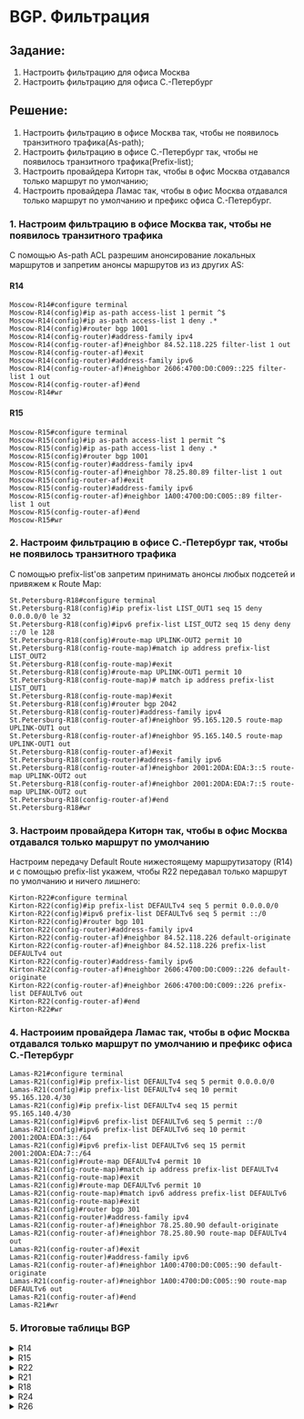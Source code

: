 # BGP. Фильтрация
## Задание:
1. Настроить фильтрацию для офиса Москва
2. Настроить фильтрацию для офиса С.-Петербург
## Решение:
1. Настроить фильтрацию в офисе Москва так, чтобы не появилось транзитного трафика(As-path);
2. Настроить фильтрацию в офисе С.-Петербург так, чтобы не появилось транзитного трафика(Prefix-list);
3. Настроить провайдера Киторн так, чтобы в офис Москва отдавался только маршрут по умолчанию;
4. Настроить провайдера Ламас так, чтобы в офис Москва отдавался только маршрут по умолчанию и префикс офиса С.-Петербург.



### 1. Настроим фильтрацию в офисе Москва так, чтобы не появилось транзитного трафика 
С помощью As-path ACL разрешим анонсирование локальных маршрутов и запретим анонсы маршрутов из из других AS:
#### R14
```
Moscow-R14#configure terminal
Moscow-R14(config)#ip as-path access-list 1 permit ^$
Moscow-R14(config)#ip as-path access-list 1 deny .*
Moscow-R14(config)#router bgp 1001
Moscow-R14(config-router)#address-family ipv4
Moscow-R14(config-router-af)#neighbor 84.52.118.225 filter-list 1 out
Moscow-R14(config-router-af)#exit
Moscow-R14(config-router)#address-family ipv6
Moscow-R14(config-router-af)#neighbor 2606:4700:D0:C009::225 filter-list 1 out
Moscow-R14(config-router-af)#end
Moscow-R14#wr
```
#### R15
```
Moscow-R15#configure terminal
Moscow-R15(config)#ip as-path access-list 1 permit ^$
Moscow-R15(config)#ip as-path access-list 1 deny .*
Moscow-R15(config)#router bgp 1001
Moscow-R15(config-router)#address-family ipv4
Moscow-R15(config-router-af)#neighbor 78.25.80.89 filter-list 1 out 
Moscow-R15(config-router-af)#exit
Moscow-R15(config-router)#address-family ipv6
Moscow-R15(config-router-af)#neighbor 1A00:4700:D0:C005::89 filter-list 1 out          
Moscow-R15(config-router-af)#end
Moscow-R15#wr
```
### 2. Настроим фильтрацию в офисе С.-Петербург так, чтобы не появилось транзитного трафика
С помощью prefix-list'ов запретим принимать анонсы любых подсетей и привяжем к Route Map:
```
St.Petersburg-R18#configure terminal
St.Petersburg-R18(config)#ip prefix-list LIST_OUT1 seq 15 deny 0.0.0.0/0 le 32 
St.Petersburg-R18(config)#ipv6 prefix-list LIST_OUT2 seq 15 deny deny ::/0 le 128
St.Petersburg-R18(config)#route-map UPLINK-OUT2 permit 10
St.Petersburg-R18(config-route-map)#match ip address prefix-list LIST_OUT2
St.Petersburg-R18(config-route-map)#exit
St.Petersburg-R18(config)#route-map UPLINK-OUT1 permit 10
St.Petersburg-R18(config-route-map)# match ip address prefix-list LIST_OUT1
St.Petersburg-R18(config-route-map)#exit
St.Petersburg-R18(config)#router bgp 2042
St.Petersburg-R18(config-router)#address-family ipv4
St.Petersburg-R18(config-router-af)#neighbor 95.165.120.5 route-map UPLINK-OUT1 out
St.Petersburg-R18(config-router-af)#neighbor 95.165.140.5 route-map UPLINK-OUT1 out
St.Petersburg-R18(config-router-af)#exit
St.Petersburg-R18(config-router)#address-family ipv6
St.Petersburg-R18(config-router-af)#neighbor 2001:20DA:EDA:3::5 route-map UPLINK-OUT2 out
St.Petersburg-R18(config-router-af)#neighbor 2001:20DA:EDA:7::5 route-map UPLINK-OUT2 out
St.Petersburg-R18(config-router-af)#end
St.Petersburg-R18#wr
```

### 3. Настроим провайдера Киторн так, чтобы в офис Москва отдавался только маршрут по умолчанию
Настроим передачу Default Route нижестоящему маршрутизатору (R14) и с помощью prefix-list укажем, чтобы R22 передавал только маршрут по умолчанию и ничего лишнего:
```
Kirton-R22#configure terminal
Kirton-R22(config)#ip prefix-list DEFAULTv4 seq 5 permit 0.0.0.0/0 
Kirton-R22(config)#ipv6 prefix-list DEFAULTv6 seq 5 permit ::/0 
Kirton-R22(config)#router bgp 101
Kirton-R22(config-router)#address-family ipv4 
Kirton-R22(config-router-af)#neighbor 84.52.118.226 default-originate 
Kirton-R22(config-router-af)#neighbor 84.52.118.226 prefix-list DEFAULTv4 out 
Kirton-R22(config-router)#address-family ipv6
Kirton-R22(config-router-af)#neighbor 2606:4700:D0:C009::226 default-originate
Kirton-R22(config-router-af)#neighbor 2606:4700:D0:C009::226 prefix-list DEFAULTv6 out
Kirton-R22(config-router-af)#end
Kirton-R22#wr
```

### 4. Настроиим провайдера Ламас так, чтобы в офис Москва отдавался только маршрут по умолчанию и префикс офиса С.-Петербург
```
Lamas-R21#configure terminal
Lamas-R21(config)#ip prefix-list DEFAULTv4 seq 5 permit 0.0.0.0/0
Lamas-R21(config)#ip prefix-list DEFAULTv4 seq 10 permit 95.165.120.4/30
Lamas-R21(config)#ip prefix-list DEFAULTv4 seq 15 permit 95.165.140.4/30
Lamas-R21(config)#ipv6 prefix-list DEFAULTv6 seq 5 permit ::/0
Lamas-R21(config)#ipv6 prefix-list DEFAULTv6 seq 10 permit 2001:20DA:EDA:3::/64
Lamas-R21(config)#ipv6 prefix-list DEFAULTv6 seq 15 permit 2001:20DA:EDA:7::/64
Lamas-R21(config)#route-map DEFAULTv4 permit 10
Lamas-R21(config-route-map)#match ip address prefix-list DEFAULTv4 
Lamas-R21(config-route-map)#exit
Lamas-R21(config)#route-map DEFAULTv6 permit 10
Lamas-R21(config-route-map)#match ipv6 address prefix-list DEFAULTv6
Lamas-R21(config-route-map)#exit
Lamas-R21(config)#router bgp 301
Lamas-R21(config-router)#address-family ipv4 
Lamas-R21(config-router-af)#neighbor 78.25.80.90 default-originate 
Lamas-R21(config-router-af)#neighbor 78.25.80.90 route-map DEFAULTv4 out 
Lamas-R21(config-router-af)#exit
Lamas-R21(config-router)#address-family ipv6
Lamas-R21(config-router-af)#neighbor 1A00:4700:D0:C005::90 default-originate 
Lamas-R21(config-router-af)#neighbor 1A00:4700:D0:C005::90 route-map DEFAULTv6 out
Lamas-R21(config-router-af)#end
Lamas-R21#wr
```
### 5. Итоговые таблицы BGP

<details>
  <summary>R14</summary>
  
      Moscow-R14#show bgp ipv4 unicast 
      BGP table version is 96, local router ID is 14.14.14.14
      Status codes: s suppressed, d damped, h history, * valid, > best, i - internal, 
                    r RIB-failure, S Stale, m multipath, b backup-path, f RT-Filter, 
                    x best-external, a additional-path, c RIB-compressed, 
      Origin codes: i - IGP, e - EGP, ? - incomplete
      RPKI validation codes: V valid, I invalid, N Not found

           Network          Next Hop            Metric LocPrf Weight Path
       r i 0.0.0.0          78.25.80.89              0    150      0 301 i
       r>                   84.52.118.225                        200 101 i
       *>i 78.25.80.88/30   15.15.15.15              0    100      0 i
       *>  84.52.118.224/30 0.0.0.0                  0         32768 i
       *>i 95.165.120.4/30  78.25.80.89              0    150      0 301 520 i
       *>i 95.165.140.4/30  78.25.80.89              0    150      0 301 520 i
      Moscow-R14#show bgp ipv6 unicast 
      BGP table version is 42, local router ID is 14.14.14.14
      Status codes: s suppressed, d damped, h history, * valid, > best, i - internal, 
                    r RIB-failure, S Stale, m multipath, b backup-path, f RT-Filter, 
                    x best-external, a additional-path, c RIB-compressed, 
      Origin codes: i - IGP, e - EGP, ? - incomplete
      RPKI validation codes: V valid, I invalid, N Not found

           Network          Next Hop            Metric LocPrf Weight Path
       r i ::/0             1A00:4700:D0:C005::89
                                                      0    150      0 301 i
       r>                   2606:4700:D0:C009::225
                                                                  200 101 i
       *>i 1A00:4700:D0:C005::/64
                             FC00::15                 0    100      0 i
       *>i 2001:20DA:EDA:3::/64
                             1A00:4700:D0:C005::89
                                                      0    150      0 301 520 i
       *>i 2001:20DA:EDA:7::/64
                             1A00:4700:D0:C005::89
                                                      0    150      0 301 520 i
       *>  2606:4700:D0:C009::/64
                             ::                       0         32768 i
      Moscow-R14#

</details>

<details>
  <summary>R15</summary>
  
      Moscow-R15#show bgp ipv4 unicast
      BGP table version is 72, local router ID is 15.15.15.15
      Status codes: s suppressed, d damped, h history, * valid, > best, i - internal, 
                    r RIB-failure, S Stale, m multipath, b backup-path, f RT-Filter, 
                    x best-external, a additional-path, c RIB-compressed, 
      Origin codes: i - IGP, e - EGP, ? - incomplete
      RPKI validation codes: V valid, I invalid, N Not found

           Network          Next Hop            Metric LocPrf Weight Path
       r>  0.0.0.0          78.25.80.89                   150      0 301 i
       r i                  84.52.118.225            0    100      0 101 i
       *>  78.25.80.88/30   0.0.0.0                  0         32768 i
       *>i 84.52.118.224/30 14.14.14.14              0    100      0 i
       *>  95.165.120.4/30  78.25.80.89                   150      0 301 520 i
       *>  95.165.140.4/30  78.25.80.89                   150      0 301 520 i
      Moscow-R15#show bgp ipv6 unicast
      BGP table version is 40, local router ID is 15.15.15.15
      Status codes: s suppressed, d damped, h history, * valid, > best, i - internal, 
                    r RIB-failure, S Stale, m multipath, b backup-path, f RT-Filter, 
                    x best-external, a additional-path, c RIB-compressed, 
      Origin codes: i - IGP, e - EGP, ? - incomplete
      RPKI validation codes: V valid, I invalid, N Not found

           Network          Next Hop            Metric LocPrf Weight Path
       r>  ::/0             1A00:4700:D0:C005::89
                                                           150      0 301 i
       r i                  2606:4700:D0:C009::225
                                                      0    100      0 101 i
       *>  1A00:4700:D0:C005::/64
                             ::                       0         32768 i
       *>  2001:20DA:EDA:3::/64
                             1A00:4700:D0:C005::89
                                                           150      0 301 520 i
       *>  2001:20DA:EDA:7::/64
                             1A00:4700:D0:C005::89
                                                           150      0 301 520 i
       *>i 2606:4700:D0:C009::/64
                             FC00::14                 0    100      0 i
      Moscow-R15#
  
</details>

<details>
  <summary>R22</summary>

      Kirton-R22#show bgp ipv4 unicast
      BGP table version is 37, local router ID is 22.22.22.22
      Status codes: s suppressed, d damped, h history, * valid, > best, i - internal, 
                    r RIB-failure, S Stale, m multipath, b backup-path, f RT-Filter, 
                    x best-external, a additional-path, c RIB-compressed, 
      Origin codes: i - IGP, e - EGP, ? - incomplete
      RPKI validation codes: V valid, I invalid, N Not found

           Network          Next Hop            Metric LocPrf Weight Path
           0.0.0.0          0.0.0.0                                0 i
       *   78.25.80.88/30   84.52.118.226                          0 1001 i
       *>                   128.0.128.2              0             0 301 i
       *   84.52.118.224/30 84.52.118.226            0             0 1001 i
       *>                   0.0.0.0                  0         32768 i
       *>  95.165.110.0/30  0.0.0.0                  0         32768 i
       *>  95.165.120.0/30  128.0.128.2              0             0 301 i
       *>  95.165.120.4/30  128.0.128.2                            0 301 520 i
       *>  95.165.130.0/30  128.0.128.2                            0 301 520 i
       *>  95.165.130.4/30  128.0.128.2                            0 301 520 i
       *>  95.165.140.0/30  128.0.128.2                            0 301 520 i
       *>  95.165.140.4/30  128.0.128.2                            0 301 520 i
       *   128.0.128.0/30   128.0.128.2              0             0 301 i
       *>                   0.0.0.0                  0         32768 i
      Kirton-R22#show bgp ipv6 unicast
      BGP table version is 30, local router ID is 22.22.22.22
      Status codes: s suppressed, d damped, h history, * valid, > best, i - internal, 
                    r RIB-failure, S Stale, m multipath, b backup-path, f RT-Filter, 
                    x best-external, a additional-path, c RIB-compressed, 
      Origin codes: i - IGP, e - EGP, ? - incomplete
      RPKI validation codes: V valid, I invalid, N Not found

           Network          Next Hop            Metric LocPrf Weight Path
           ::/0             ::                                     0 i
       *   64:FF9B:5276:1EB4::/64
                             64:FF9B:5276:1EB4::2
                                                      0             0 301 i
       *>                   ::                       0         32768 i
       *   1A00:4700:D0:C005::/64
                             2606:4700:D0:C009::226
                                                                    0 1001 i
       *>                   64:FF9B:5276:1EB4::2
                                                      0             0 301 i
       *>  2001:20DA:EDA:1::/64
                             ::                       0         32768 i
       *>  2001:20DA:EDA:2::/64
                             64:FF9B:5276:1EB4::2
           Network          Next Hop            Metric LocPrf Weight Path
                                                      0             0 301 i
       *>  2001:20DA:EDA:3::/64
                             64:FF9B:5276:1EB4::2
                                                                    0 301 520 i
       *>  2001:20DA:EDA:4::/64
                             64:FF9B:5276:1EB4::2
                                                                    0 301 520 i
       *>  2001:20DA:EDA:5::/64
                             64:FF9B:5276:1EB4::2
                                                                    0 301 520 i
       *>  2001:20DA:EDA:6::/64
                             64:FF9B:5276:1EB4::2
                                                                    0 301 520 i
       *>  2001:20DA:EDA:7::/64
                             64:FF9B:5276:1EB4::2
                                                                    0 301 520 i
       *   2606:4700:D0:C009::/64
                             2606:4700:D0:C009::226
                                                      0             0 1001 i
       *>                   ::                       0         32768 i
      Kirton-R22#
  
</details>

<details>
  <summary>R21</summary>
  
      Lamas-R21#show bgp ipv4 unicast
      BGP table version is 31, local router ID is 21.21.21.21
      Status codes: s suppressed, d damped, h history, * valid, > best, i - internal, 
                    r RIB-failure, S Stale, m multipath, b backup-path, f RT-Filter, 
                    x best-external, a additional-path, c RIB-compressed, 
      Origin codes: i - IGP, e - EGP, ? - incomplete
      RPKI validation codes: V valid, I invalid, N Not found

           Network          Next Hop            Metric LocPrf Weight Path
           0.0.0.0          0.0.0.0                                0 i
       *   78.25.80.88/30   78.25.80.90              0             0 1001 i
       *>                   0.0.0.0                  0         32768 i
       *   84.52.118.224/30 78.25.80.90                            0 1001 i
       *>                   128.0.128.1              0             0 101 i
       *   95.165.110.0/30  95.165.120.1                           0 520 i
       *>                   128.0.128.1              0             0 101 i
       *   95.165.120.0/30  95.165.120.1             0             0 520 i
       *>                   0.0.0.0                  0         32768 i
       *>  95.165.120.4/30  95.165.120.1             0             0 520 i
       *>  95.165.130.0/30  95.165.120.1                           0 520 i
       *>  95.165.130.4/30  95.165.120.1                           0 520 i
       *>  95.165.140.0/30  95.165.120.1                           0 520 i
       *>  95.165.140.4/30  95.165.120.1                           0 520 i
       *   128.0.128.0/30   128.0.128.1              0             0 101 i
       *>                   0.0.0.0                  0         32768 i
      Lamas-R21#show bgp ipv6 unicast
      BGP table version is 22, local router ID is 21.21.21.21
      Status codes: s suppressed, d damped, h history, * valid, > best, i - internal, 
                    r RIB-failure, S Stale, m multipath, b backup-path, f RT-Filter, 
                    x best-external, a additional-path, c RIB-compressed, 
      Origin codes: i - IGP, e - EGP, ? - incomplete
      RPKI validation codes: V valid, I invalid, N Not found

           Network          Next Hop            Metric LocPrf Weight Path
           ::/0             ::                                     0 i
       *   64:FF9B:5276:1EB4::/64
                             64:FF9B:5276:1EB4::1
                                                      0             0 101 i
       *>                   ::                       0         32768 i
       *   1A00:4700:D0:C005::/64
                             1A00:4700:D0:C005::90
                                                      0             0 1001 i
       *>                   ::                       0         32768 i
       *   2001:20DA:EDA:1::/64
                             2001:20DA:EDA:2::1
                                                                    0 520 i
       *>                   64:FF9B:5276:1EB4::1
                                                      0             0 101 i
           Network          Next Hop            Metric LocPrf Weight Path
       *   2001:20DA:EDA:2::/64
                             2001:20DA:EDA:2::1
                                                      0             0 520 i
       *>                   ::                       0         32768 i
       *>  2001:20DA:EDA:3::/64
                             2001:20DA:EDA:2::1
                                                      0             0 520 i
       *>  2001:20DA:EDA:4::/64
                             2001:20DA:EDA:2::1
                                                                    0 520 i
       *>  2001:20DA:EDA:5::/64
                             2001:20DA:EDA:2::1
                                                                    0 520 i
       *>  2001:20DA:EDA:6::/64
                             2001:20DA:EDA:2::1
                                                                    0 520 i
       *>  2001:20DA:EDA:7::/64
                             2001:20DA:EDA:2::1
                                                                    0 520 i
       *   2606:4700:D0:C009::/64
                             1A00:4700:D0:C005::90
                                                                    0 1001 i
           Network          Next Hop            Metric LocPrf Weight Path
       *>                   64:FF9B:5276:1EB4::1
                                                      0             0 101 i
      Lamas-R21#
  
</details>


<details>
  <summary>R18</summary>
  
      St.Petersburg-R18#show bgp ipv4 unicast
      BGP table version is 77, local router ID is 18.18.18.18
      Status codes: s suppressed, d damped, h history, * valid, > best, i - internal, 
                    r RIB-failure, S Stale, m multipath, b backup-path, f RT-Filter, 
                    x best-external, a additional-path, c RIB-compressed, 
      Origin codes: i - IGP, e - EGP, ? - incomplete
      RPKI validation codes: V valid, I invalid, N Not found

           Network          Next Hop            Metric LocPrf Weight Path
       *m  78.25.80.88/30   95.165.140.5                           0 520 301 i
       *>                   95.165.120.5                           0 520 301 i
       *m  84.52.118.224/30 95.165.140.5                           0 520 301 101 i
       *>                   95.165.120.5                           0 520 301 101 i
       *m  95.165.110.0/30  95.165.140.5                           0 520 i
       *>                   95.165.120.5                           0 520 i
       *m  95.165.120.0/30  95.165.140.5                           0 520 i
       *>                   95.165.120.5             0             0 520 i
       *   95.165.120.4/30  95.165.140.5                           0 520 i
       *                    95.165.120.5             0             0 520 i
       *>                   0.0.0.0                  0         32768 i
       *m  95.165.130.0/30  95.165.140.5                           0 520 i
       *>                   95.165.120.5                           0 520 i
       *m  95.165.130.4/30  95.165.140.5                           0 520 i
           Network          Next Hop            Metric LocPrf Weight Path
       *>                   95.165.120.5                           0 520 i
       *m  95.165.140.0/30  95.165.120.5                           0 520 i
       *>                   95.165.140.5             0             0 520 i
       *   95.165.140.4/30  95.165.120.5                           0 520 i
       *                    95.165.140.5             0             0 520 i
       *>                   0.0.0.0                  0         32768 i
       *m  128.0.128.0/30   95.165.140.5                           0 520 301 i
       *>                   95.165.120.5                           0 520 301 i
      St.Petersburg-R18#show bgp ipv6 unicast
      BGP table version is 59, local router ID is 18.18.18.18
      Status codes: s suppressed, d damped, h history, * valid, > best, i - internal, 
                    r RIB-failure, S Stale, m multipath, b backup-path, f RT-Filter, 
                    x best-external, a additional-path, c RIB-compressed, 
      Origin codes: i - IGP, e - EGP, ? - incomplete
      RPKI validation codes: V valid, I invalid, N Not found

           Network          Next Hop            Metric LocPrf Weight Path
       *m  64:FF9B:5276:1EB4::/64
                             2001:20DA:EDA:7::5
                                                                    0 520 301 i
       *>                   2001:20DA:EDA:3::5
                                                                    0 520 301 i
       *m  1A00:4700:D0:C005::/64
                             2001:20DA:EDA:7::5
                                                                    0 520 301 i
       *>                   2001:20DA:EDA:3::5
                                                                    0 520 301 i
       *>  2001:20DA:EDA:1::/64
                             2001:20DA:EDA:7::5
                                                                    0 520 i
       *m                   2001:20DA:EDA:3::5
           Network          Next Hop            Metric LocPrf Weight Path
                                                                    0 520 i
       *m  2001:20DA:EDA:2::/64
                             2001:20DA:EDA:7::5
                                                                    0 520 i
       *>                   2001:20DA:EDA:3::5
                                                      0             0 520 i
       *   2001:20DA:EDA:3::/64
                             2001:20DA:EDA:7::5
                                                                    0 520 i
       *                    2001:20DA:EDA:3::5
                                                      0             0 520 i
       *>                   ::                       0         32768 i
       *m  2001:20DA:EDA:4::/64
                             2001:20DA:EDA:3::5
                                                                    0 520 i
       *>                   2001:20DA:EDA:7::5
                                                                    0 520 i
       *m  2001:20DA:EDA:5::/64
                             2001:20DA:EDA:3::5
                                                                    0 520 i
       *>                   2001:20DA:EDA:7::5
                                                                    0 520 i
           Network          Next Hop            Metric LocPrf Weight Path
       *m  2001:20DA:EDA:6::/64
                             2001:20DA:EDA:3::5
                                                                    0 520 i
       *>                   2001:20DA:EDA:7::5
                                                      0             0 520 i
       *   2001:20DA:EDA:7::/64
                             2001:20DA:EDA:3::5
                                                                    0 520 i
       *>                   ::                       0         32768 i
       *                    2001:20DA:EDA:7::5
                                                      0             0 520 i
       *m  2606:4700:D0:C009::/64
                             2001:20DA:EDA:7::5
                                                                    0 520 301 101 i
       *>                   2001:20DA:EDA:3::5
                                                                    0 520 301 101 i
      St.Petersburg-R18#
  
</details>

<details>
  <summary>R24</summary>
  
      Triad-R24#show bgp ipv4 unicast
      BGP table version is 29, local router ID is 24.24.24.24
      Status codes: s suppressed, d damped, h history, * valid, > best, i - internal, 
                    r RIB-failure, S Stale, m multipath, b backup-path, f RT-Filter, 
                    x best-external, a additional-path, c RIB-compressed, 
      Origin codes: i - IGP, e - EGP, ? - incomplete
      RPKI validation codes: V valid, I invalid, N Not found

           Network          Next Hop            Metric LocPrf Weight Path
       *>  78.25.80.88/30   95.165.120.2             0             0 301 i
       *>  84.52.118.224/30 95.165.120.2                           0 301 101 i
       *>i 95.165.110.0/30  23.23.23.23              0    100      0 i
       *                    95.165.120.2                           0 301 101 i
       *>  95.165.120.0/30  0.0.0.0                  0         32768 i
       *                    95.165.120.2             0             0 301 i
       *>  95.165.120.4/30  0.0.0.0                  0         32768 i
       *>i 95.165.130.0/30  25.25.25.25              0    100      0 i
       *>i 95.165.130.4/30  25.25.25.25              0    100      0 i
       *>i 95.165.140.0/30  26.26.26.26              0    100      0 i
       *>i 95.165.140.4/30  26.26.26.26              0    100      0 i
       *>  128.0.128.0/30   95.165.120.2             0             0 301 i
      Triad-R24#show bgp ipv6 unicast
      BGP table version is 32, local router ID is 24.24.24.24
      Status codes: s suppressed, d damped, h history, * valid, > best, i - internal, 
                    r RIB-failure, S Stale, m multipath, b backup-path, f RT-Filter, 
                    x best-external, a additional-path, c RIB-compressed, 
      Origin codes: i - IGP, e - EGP, ? - incomplete
      RPKI validation codes: V valid, I invalid, N Not found

           Network          Next Hop            Metric LocPrf Weight Path
       *>  64:FF9B:5276:1EB4::/64
                             2001:20DA:EDA:2::2
                                                      0             0 301 i
       *>  1A00:4700:D0:C005::/64
                             2001:20DA:EDA:2::2
                                                      0             0 301 i
       *>i 2001:20DA:EDA:1::/64
                             FC00::23                 0    100      0 i
       *                    2001:20DA:EDA:2::2
                                                                    0 301 101 i
       *>  2001:20DA:EDA:2::/64
                             ::                       0         32768 i
       *                    2001:20DA:EDA:2::2
                                                      0             0 301 i
           Network          Next Hop            Metric LocPrf Weight Path
       *   2001:20DA:EDA:3::/64
                             2001:20DA:EDA:3::6
                                                      0             0 2042 i
       *>                   ::                       0         32768 i
       *>i 2001:20DA:EDA:4::/64
                             FC00::25                 0    100      0 i
       *>i 2001:20DA:EDA:5::/64
                             FC00::25                 0    100      0 i
       *>i 2001:20DA:EDA:6::/64
                             FC00::26                 0    100      0 i
       *>i 2001:20DA:EDA:7::/64
                             FC00::26                 0    100      0 i
       *                    2001:20DA:EDA:3::6
                                                      0             0 2042 i
       *>  2606:4700:D0:C009::/64
                             2001:20DA:EDA:2::2
                                                                    0 301 101 i
      Triad-R24#
  
</details>

<details>
  <summary>R26</summary>
  
      Triad-R26#show bgp ipv4 unicast
      BGP table version is 60, local router ID is 26.26.26.26
      Status codes: s suppressed, d damped, h history, * valid, > best, i - internal, 
                    r RIB-failure, S Stale, m multipath, b backup-path, f RT-Filter, 
                    x best-external, a additional-path, c RIB-compressed, 
      Origin codes: i - IGP, e - EGP, ? - incomplete
      RPKI validation codes: V valid, I invalid, N Not found

           Network          Next Hop            Metric LocPrf Weight Path
       *>i 78.25.80.88/30   24.24.24.24              0    100      0 301 i
       *>i 84.52.118.224/30 24.24.24.24              0    100      0 301 101 i
       *>i 95.165.110.0/30  23.23.23.23              0    100      0 i
       *>i 95.165.120.0/30  24.24.24.24              0    100      0 i
       *>i 95.165.120.4/30  24.24.24.24              0    100      0 i
       *>i 95.165.130.0/30  25.25.25.25              0    100      0 i
       *>i 95.165.130.4/30  25.25.25.25              0    100      0 i
       *>  95.165.140.0/30  0.0.0.0                  0         32768 i
       *>  95.165.140.4/30  0.0.0.0                  0         32768 i
       *>i 128.0.128.0/30   24.24.24.24              0    100      0 301 i
      Triad-R26#show bgp ipv6 unicast
      BGP table version is 50, local router ID is 26.26.26.26
      Status codes: s suppressed, d damped, h history, * valid, > best, i - internal, 
                    r RIB-failure, S Stale, m multipath, b backup-path, f RT-Filter, 
                    x best-external, a additional-path, c RIB-compressed, 
      Origin codes: i - IGP, e - EGP, ? - incomplete
      RPKI validation codes: V valid, I invalid, N Not found

           Network          Next Hop            Metric LocPrf Weight Path
       *>i 64:FF9B:5276:1EB4::/64
                             2001:20DA:EDA:2::2
                                                      0    100      0 301 i
       *>i 1A00:4700:D0:C005::/64
                             2001:20DA:EDA:2::2
                                                      0    100      0 301 i
       *>i 2001:20DA:EDA:1::/64
                             FC00::23                 0    100      0 i
       *>i 2001:20DA:EDA:2::/64
                             FC00::24                 0    100      0 i
       *>i 2001:20DA:EDA:3::/64
                             FC00::24                 0    100      0 i
       *                    2001:20DA:EDA:7::6
                                                      0             0 2042 i
           Network          Next Hop            Metric LocPrf Weight Path
       *>i 2001:20DA:EDA:4::/64
                             FC00::25                 0    100      0 i
       *>i 2001:20DA:EDA:5::/64
                             FC00::25                 0    100      0 i
       *>  2001:20DA:EDA:6::/64
                             ::                       0         32768 i
       *   2001:20DA:EDA:7::/64
                             2001:20DA:EDA:7::6
                                                      0             0 2042 i
       *>                   ::                       0         32768 i
       *>i 2606:4700:D0:C009::/64
                             2001:20DA:EDA:2::2
                                                      0    100      0 301 101 i
      Triad-R26#
  
</details>


